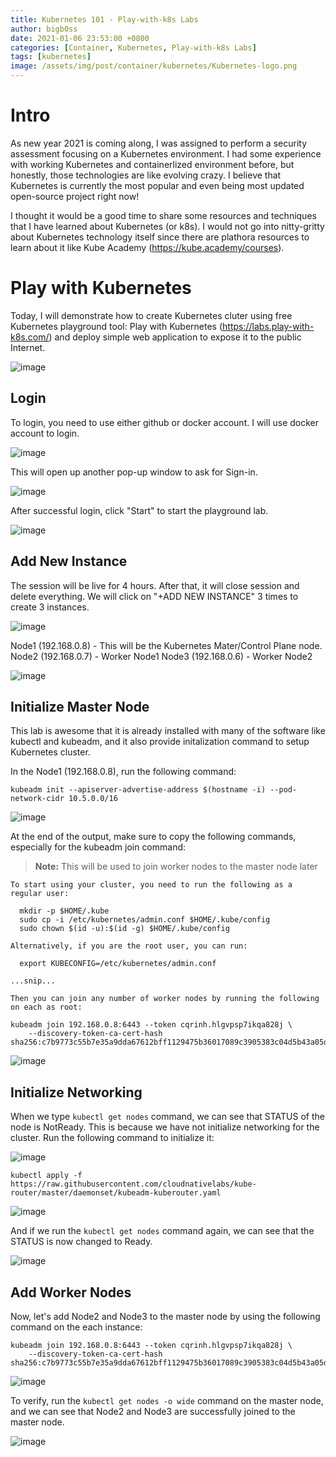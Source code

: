 ```yaml
---
title: Kubernetes 101 - Play-with-k8s Labs
author: bigb0ss
date: 2021-01-06 23:53:00 +0800
categories: [Container, Kubernetes, Play-with-k8s Labs]
tags: [kubernetes]
image: /assets/img/post/container/kubernetes/Kubernetes-logo.png
---
```


# Intro
As new year 2021 is coming along, I was assigned to perform a security assessment focusing on a Kubernetes environment. I had some experience with working Kubernetes and containerlized environment before, but honestly, those technologies are like evolving crazy. I believe that Kubernetes is currently the most popular and even being most updated open-source project right now!

I thought it would be a good time to share some resources and techniques that I have learned about Kubernetes (or k8s). I would not go into nitty-gritty about Kubernetes technology itself since there are plathora resources to learn about it like Kube Academy (https://kube.academy/courses).

# Play with Kubernetes

Today, I will demonstrate how to create Kubernetes cluter using free Kubernetes playground tool: Play with Kubernetes (https://labs.play-with-k8s.com/) and deploy simple web application to expose it to the public Internet. 

![image](/assets/img/post/container/kubernetes/play-with-k8s/01.png)

## Login
To login, you need to use either github or docker account. I will use docker account to login. 

![image](/assets/img/post/container/kubernetes/play-with-k8s/02.png)

This will open up another pop-up window to ask for Sign-in.

![image](/assets/img/post/container/kubernetes/play-with-k8s/03.png)

After successful login, click "Start" to start the playground lab.

![image](/assets/img/post/container/kubernetes/play-with-k8s/04.png)

## Add New Instance
The session will be live for 4 hours. After that, it will close session and delete everything. We will click on "+ADD NEW INSTANCE" 3 times to create 3 instances.

![image](/assets/img/post/container/kubernetes/play-with-k8s/05.png)

Node1 (192.168.0.8) - This will be the Kubernetes Mater/Control Plane node.
Node2 (192.168.0.7) - Worker Node1
Node3 (192.168.0.6) - Worker Node2

![image](/assets/img/post/container/kubernetes/play-with-k8s/06.png)

## Initialize Master Node
This lab is awesome that it is already installed with many of the software like kubectl and kubeadm, and it also provide initalization command to setup Kubernetes cluster.  

In the Node1 (192.168.0.8), run the following command:

```console
kubeadm init --apiserver-advertise-address $(hostname -i) --pod-network-cidr 10.5.0.0/16
```

![image](/assets/img/post/container/kubernetes/play-with-k8s/07.png)

At the end of the output, make sure to copy the following commands, especially for the kubeadm join command:

>**Note:** This will be used to join worker nodes to the master node later

```console
To start using your cluster, you need to run the following as a regular user:

  mkdir -p $HOME/.kube
  sudo cp -i /etc/kubernetes/admin.conf $HOME/.kube/config
  sudo chown $(id -u):$(id -g) $HOME/.kube/config

Alternatively, if you are the root user, you can run:

  export KUBECONFIG=/etc/kubernetes/admin.conf

...snip...

Then you can join any number of worker nodes by running the following on each as root:

kubeadm join 192.168.0.8:6443 --token cqrinh.hlgvpsp7ikqa828j \
    --discovery-token-ca-cert-hash sha256:c7b9773c55b7e35a9dda67612bff1129475b36017089c3905383c04d5b43a05d
```

![image](/assets/img/post/container/kubernetes/play-with-k8s/08.png)

## Initialize Networking
When we type `kubectl get nodes` command, we can see that STATUS of the node is NotReady. This is because we have not initialize networking for the cluster. Run the following command to initialize it:

![image](/assets/img/post/container/kubernetes/play-with-k8s/09.png)

```console
kubectl apply -f https://raw.githubusercontent.com/cloudnativelabs/kube-router/master/daemonset/kubeadm-kuberouter.yaml
```

![image](/assets/img/post/container/kubernetes/play-with-k8s/10.png)

And if we run the `kubectl get nodes` command again, we can see that the STATUS is now changed to Ready.

![image](/assets/img/post/container/kubernetes/play-with-k8s/11.png)

## Add Worker Nodes
Now, let's add Node2 and Node3 to the master node by using the following command on the each instance:

```console
kubeadm join 192.168.0.8:6443 --token cqrinh.hlgvpsp7ikqa828j \
    --discovery-token-ca-cert-hash sha256:c7b9773c55b7e35a9dda67612bff1129475b36017089c3905383c04d5b43a05d
```

![image](/assets/img/post/container/kubernetes/play-with-k8s/12.png)

To verify, run the `kubectl get nodes -o wide` command on the master node, and we can see that Node2 and Node3 are successfully joined to the master node.

![image](/assets/img/post/container/kubernetes/play-with-k8s/13.png)


